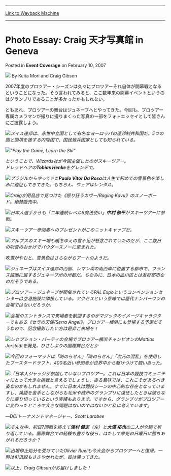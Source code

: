 
---
[Link to Wayback Machine](https://web.archive.org/web/20220817190141/https://magic.wizards.com/en/articles/archive/event-coverage/photo-essay-craig-%E5%A4%A9%E6%89%8D%E5%86%99%E7%9C%9F%E9%A4%A8-geneva-2007-02-10)

[_metadata_:author]:- "Keita Mori and Craig Gibson"
[_metadata_:description]:- "2007年度のプロツアー・シーズンは久々にプロツアーそれ自体が開幕戦となるということになった。そう言われてみると、ここ数年来の開幕イベントというのはグランプリであることが多かったかもしれない。 ともあれ、プロツアーの舞台はジュネーブへとやってきた。今回も、プロツアー専属カメラマンが撮りに撮りまくった写真の一部をフォトエッセイとして皆さんにご披露しよう。 スイス連邦は、永世中立国として有名なヨーロッパの連邦制共和国だ。5つの国と国境を接する内陸国で、国民皆兵国家としても知られている。 `Play the Game, Learn the Ski` ということで、Wizards社が今回主催したのがスキーツアー。 ドレッドヘアのTobias Henkeをゲレンデで。 ブラジルからやってきたPaulo Vitor Da"
[_metadata_:generator]:- "Drupal 7 (http://drupal.org)"
[_metadata_:node]:- "541166"
[_metadata_:publish_date]:- "2007-02-10"
[_metadata_:source]:- "div-main-content"
[_metadata_:title]:- "Photo Essay: Craig 天才写真館 in Geneva"
[_metadata_:wayback_capture_timestamp]:- "2022-08-17 19:01:41"
[_metadata_:wayback_raw_url]:- "https://web.archive.org/web/20220817190141id_/https://magic.wizards.com/en/articles/archive/event-coverage/photo-essay-craig-%E5%A4%A9%E6%89%8D%E5%86%99%E7%9C%9F%E9%A4%A8-geneva-2007-02-10"
[_metadata_:wayback_url]:- "https://magic.wizards.com/en/articles/archive/event-coverage/photo-essay-craig-%E5%A4%A9%E6%89%8D%E5%86%99%E7%9C%9F%E9%A4%A8-geneva-2007-02-10"
---


Photo Essay: Craig 天才写真館 in Geneva
==================================



 Posted in **Event Coverage**
 on February 10, 2007 






![](https://media.magic.wizards.com/styles/auth_small/public/generic-avatar-150_10.png)
By Keita Mori and Craig Gibson












2007年度のプロツアー・シーズンは久々にプロツアーそれ自体が開幕戦となるということになった。そう言われてみると、ここ数年来の開幕イベントというのはグランプリであることが多かったかもしれない。


ともあれ、プロツアーの舞台はジュネーブへとやってきた。今回も、プロツアー専属カメラマンが撮りに撮りまくった写真の一部をフォトエッセイとして皆さんにご披露しよう。


![](https://media.magic.wizards.com/image_legacy_migration/sideboard/images/ptgen07/jWelcome.jpg)*スイス連邦は、永世中立国として有名なヨーロッパの連邦制共和国だ。5つの国と国境を接する内陸国で、国民皆兵国家としても知られている。*


![](https://media.magic.wizards.com/image_legacy_migration/sideboard/images/ptgen07/jski1.jpg)*"Play the Game, Learn the Ski"*


*ということで、Wizards社が今回主催したのがスキーツアー。*  
*ドレッドヘアの**Tobias Henke**をゲレンデで。*


![](https://media.magic.wizards.com/image_legacy_migration/sideboard/images/ptgen07/jski2.jpg)*ブラジルからやってきた**Paulo Vitor Da Rosa**は人生で初めての雪景色を楽しみに遠征してきてきた。もちろん、ウェアはレンタル。*


![](https://media.magic.wizards.com/image_legacy_migration/sideboard/images/ptgen07/jski3.jpg)*Craigが用品店で見つけた《怒り狂うカヴー/Raging Kavu》のスノーボード。絶賛販売中。*


![](https://media.magic.wizards.com/image_legacy_migration/sideboard/images/ptgen07/jski4.jpg)*日本人選手からも「二年連続レベル6魔法使い」**中村 修平**がスキーツアーに参戦。*


![](https://media.magic.wizards.com/image_legacy_migration/sideboard/images/ptgen07/jcap.jpg)*スキーツアー参加者へのプレゼントがこのニットキャップだ。*


![](https://media.magic.wizards.com/image_legacy_migration/sideboard/images/ptgen07/jsnowtree.jpg)*アルプスのスキー場も暖冬ゆえの雪不足が懸念されていたのだが、ここ数日の吹雪のおかげでパウダースノーに恵まれた。*


*吹雪がやむと、雪景色はさらながらアートのようだ。*


![](https://media.magic.wizards.com/image_legacy_migration/sideboard/images/ptgen07/jski5.jpg)*ジュネーブはスイス連邦の西部、レマン湖の南西岸に位置する都市で、フランス語圏に属するジュネーブ州の州都だ。ちなみに、日本の品川区とは友好都市なのだそうである。*


![](https://media.magic.wizards.com/image_legacy_migration/sideboard/images/ptgen07/jvenue.jpg)*プロツアー・ジュネーブが開催されているPAL Expoというコンベンションセンターは空港施設に隣接している。アクセスという意味では歴代ナンバーワンの会場ではないだろうか。*


![](https://media.magic.wizards.com/image_legacy_migration/sideboard/images/ptgen07/jserra.jpg)*会場のエントランスで来場者を歓迎するのがマジックのイメージキャラクターでもある《セラの天使/Serra Angel》。プロツアー横浜にも登場する予定だそうなので、記念撮影したい方は是非ご来場を！*


![](https://media.magic.wizards.com/image_legacy_migration/sideboard/images/ptgen07/jmattias.jpg)*レセプション・パーティの会場でプロツアー横浜チャンピオンのMattias Jorstedtを発見。ひさしぶりの国際舞台だとか*


![](https://media.magic.wizards.com/image_legacy_migration/sideboard/images/ptgen07/jdraft.jpg)*今回のフォーマットは「時のらせん」「時のらせん」「次元の混乱」を使用したブースタードラフト。400名近い参加者が世界中から駆けつけて競いあった。*


![](https://media.magic.wizards.com/image_legacy_migration/sideboard/images/ptgen07/jlarabee.jpg)*「日本人ジャッジが参加していないプロツアー。これは日本の競技コミュニティにとって大きな挑戦と言えるでしょうし、ある意味では、これこそがあるべき姿なのかもしれません。すでに日本人は競技シーンの中心的な存在となっていますし、英語を苦手としながらも北米や欧州のグランプリに遠征したときは彼らなりに乗り切っているという実績もあります。ですから、グランプリがプロツアーに変わったところで大きな問題はないのではないかと私は考えています」*


*―DCIトーナメントマネージャー、Scott Larabee*


![](https://media.magic.wizards.com/image_legacy_migration/sideboard/images/ptgen07/jday1leaders.jpg)*そんな中、初日7回戦を終えて**津村 健志**（左）と**大澤 拓也**の二人が全勝で折り返している。国際舞台での経験も豊かな彼ら、はたして栄光の日曜日に勝ちあがれるだろうか？*


![](https://media.magic.wizards.com/image_legacy_migration/sideboard/images/ptgen07/joli.jpg)*出場停止処分を受けていたOlivier Ruelも今大会からプロツアーへと復帰。一時は引退説もささやかれたが、彼は帰ってきた。*


![](https://media.magic.wizards.com/image_legacy_migration/sideboard/images/ptgen07/jcraig.jpg)*以上、Craig Gibsonがお届けしました！*








